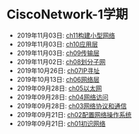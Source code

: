 # CiscoNetwork-1学期  
  * 2019年11月03日: [ch11构建小型网络](./2019-11-03-ch11构建小型网络.md)  
  * 2019年11月03日: [ch10应用层](./2019-11-03-ch10应用层.md)  
  * 2019年11月03日: [ch09传输层](./2019-11-03-ch09传输层.md)  
  * 2019年11月02日: [ch08划分子网](./2019-11-02-ch08划分子网.md)  
  * 2019年10月26日: [ch07IP寻址](./2019-10-26-ch07IP寻址.md)  
  * 2019年10月13日: [ch06网络层](./2019-10-13-ch06网络层.md)  
  * 2019年09月28日: [ch05以太网](./2019-09-28-ch05以太网.md)  
  * 2019年09月28日: [ch04网络访问](./2019-09-28-ch04网络访问.md)  
  * 2019年09月28日: [ch03网络协议和通信](./2019-09-28-ch03网络协议和通信.md)  
  * 2019年09月21日: [ch02配置网络操作系统](./2019-09-21-ch02配置网络操作系统.md)  
  * 2019年09月21日: [ch01初识网络](./2019-09-21-ch01初识网络.md)  
